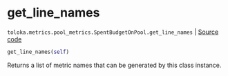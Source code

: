 # get_line_names
`toloka.metrics.pool_metrics.SpentBudgetOnPool.get_line_names` | [Source code](https://github.com/Toloka/toloka-kit/blob/v1.1.4/src/metrics/pool_metrics.py#L371)

```python
get_line_names(self)
```

Returns a list of metric names that can be generated by this class instance.

